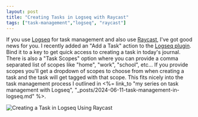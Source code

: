 ```yaml
---
layout: post
title: "Creating Tasks in Logseq with Raycast"
tags: ["task-management","logseq", "raycast"]
---
```


If you use [Logseq](https://logseq.com/) for task management and also use
[Raycast](https://raycast.com/), I've got good news for you. I recently added an
"Add a Task" action to the [Logseq plugin](https://www.raycast.com/futantan/logseq).
Bind it to a key to get quick access to creating a task in today's journal. There is also
a "Task Scopes" option where you can provide a comma separated list of scopes like "home",
"work", "school", etc... If you provide scopes you'll get a dropdown of scopes to choose from
when creating a task and the task will get tagged with that scope. This fits nicely into the
task management process I outlined in
<%= link_to "my series on task management with Logseq", "_posts/2024-06-11-task-management-in-logseq.md" %>.

![Creating a Task in Logseq Using Raycast](/images/logseq-raycast-task-action.jpg)
